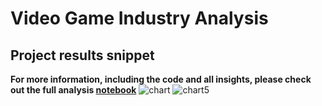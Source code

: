 # Video Game Industry Analysis
## Project results snippet
<b>For more information, including the code and all insights, please check out the full analysis [notebook](https://github.com/jxqbbb/Video_Game_Industry_Analysis/blob/main/video_games_analysis.ipynb)</b>
![chart](https://user-images.githubusercontent.com/121947030/231313193-aa0f5e86-75d6-4c5d-92b5-889fc7243668.png)
![chart5](https://user-images.githubusercontent.com/121947030/231313370-a3e68768-b8ad-483f-a4e0-351d554dd88f.png)




